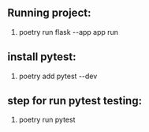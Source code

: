 ## Running project:
1. poetry run flask --app app run

## install pytest:
1. poetry add pytest --dev

## step for run pytest testing:
1. poetry run pytest